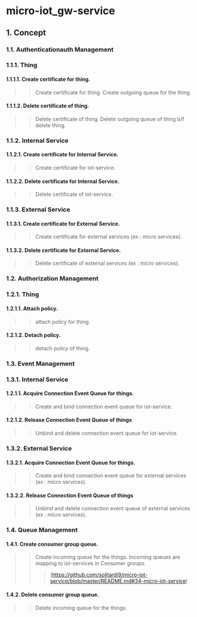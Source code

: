 # micro-iot_gw-service

## 1. Concept
### 1.1. Authenticationauth Management
### 1.1.1. Thing
#### 1.1.1.1. Create certificate for thing.
> > Create certificate for thing.
> > Create outgoing queue for the thing.

#### 1.1.1.2. Delete certificate of thing.
> > Delete certificate of thing.
> > Delete outgoing queue of thing b/f delete thing.

### 1.1.2. Internal Service
#### 1.1.2.1. Create certificate for Internal Service.
> > Create certificate for iot-service.

#### 1.1.2.2. Delete certificate for Internal Service.
> > Delete certificate of iot-service.

### 1.1.3. External Service
#### 1.1.3.1. Create certificate for External Service.
> > Create certificate for external services (ex : micro services).

#### 1.1.3.2. Delete certificate for External Service.
> > Delete certificate of external services (ex : micro services).  

### 1.2. Authorization Management
### 1.2.1. Thing
#### 1.2.1.1. Attach policy.
> > attach policy for thing.

#### 1.2.1.2. Detach policy.
> > detach policy of thing.

### 1.3. Event Management
### 1.3.1. Internal Service
#### 1.2.1.1. Acquire Connection Event Queue for things.
> > Create and bind connection event queue for iot-service.

#### 1.2.1.2. Release Connection Event Queue of things
> > Unbind and delete connection event queue for iot-service.

### 1.3.2. External Service
#### 1.3.2.1. Acquire Connection Event Queue for things.
> > Create and bind connection event queue for external services (ex : micro services).

#### 1.3.2.2. Release Connection Event Queue of things
> > Unbind and delete connection event queue of external services (ex : micro services).

### 1.4. Queue Management
#### 1.4.1. Create consumer group queue.
> > Create incoming queue for the things.
> > Incoming queues are mapping to iot-services in Consumer groups.
> > > (https://github.com/solitardj9/micro-iot-service/blob/master/README.md#34-micro-iot-service)

#### 1.4.2. Delete consumer group queue.
> > Delete incoming queue for the things.





